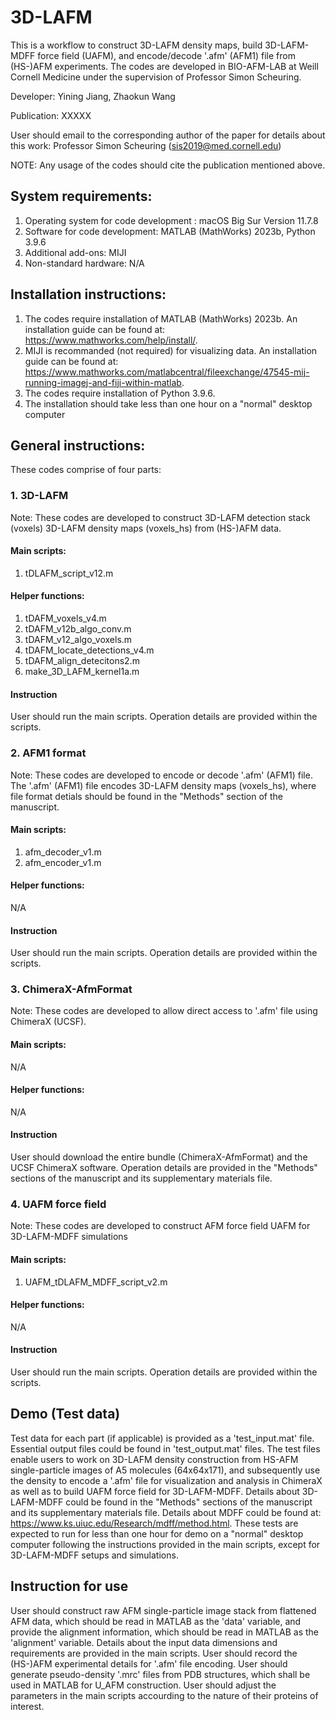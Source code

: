 # 3D-LAFM
This is a workflow to construct 3D-LAFM density maps, build 3D-LAFM-MDFF force field (UAFM), and encode/decode '.afm' (AFM1) file from (HS-)AFM experiments. The codes are developed in BIO-AFM-LAB at Weill Cornell Medicine under the supervision of Professor Simon Scheuring.

Developer: Yining Jiang, Zhaokun Wang

Publication: XXXXX

User should email to the corresponding author of the paper for details about this work: Professor Simon Scheuring (sis2019@med.cornell.edu)

NOTE: Any usage of the codes should cite the publication mentioned above.

## System requirements:
1. Operating system for code development : macOS Big Sur Version 11.7.8
2. Software for code development: MATLAB (MathWorks) 2023b, Python 3.9.6
3. Additional add-ons: MIJI
4. Non-standard hardware: N/A

## Installation instructions: 
1. The codes require installation of MATLAB (MathWorks) 2023b. An installation guide can be found at: https://www.mathworks.com/help/install/.
2. MIJI is recommanded (not required) for visualizing data. An installation guide can be found at: https://www.mathworks.com/matlabcentral/fileexchange/47545-mij-running-imagej-and-fiji-within-matlab.
3. The codes require installation of Python 3.9.6.
4. The installation should take less than one hour on a "normal" desktop computer

## General instructions:
These codes comprise of four parts:
### 1. 3D-LAFM 
Note: These codes are developed to construct 3D-LAFM detection stack (voxels) 3D-LAFM density maps (voxels_hs) from (HS-)AFM data.
#### Main scripts:
1. tDLAFM_script_v12.m
#### Helper functions:
1. tDAFM_voxels_v4.m
2. tDAFM_v12b_algo_conv.m
3. tDAFM_v12_algo_voxels.m
4. tDAFM_locate_detections_v4.m
5. tDAFM_align_detecitons2.m
6. make_3D_LAFM_kernel1a.m

#### Instruction
User should run the main scripts. Operation details are provided within the scripts.

### 2. AFM1 format
Note: These codes are developed to encode or decode '.afm' (AFM1) file. The '.afm' (AFM1) file encodes 3D-LAFM density maps (voxels_hs), where file format detials should be found in the "Methods" section of the manuscript.
#### Main scripts:
1. afm_decoder_v1.m
2. afm_encoder_v1.m

#### Helper functions:
N/A

#### Instruction
User should run the main scripts. Operation details are provided within the scripts.

### 3. ChimeraX-AfmFormat
Note: These codes are developed to allow direct access to '.afm' file using ChimeraX (UCSF).
#### Main scripts:
N/A

#### Helper functions:
N/A

#### Instruction
User should download the entire bundle (ChimeraX-AfmFormat) and the UCSF ChimeraX software. Operation details are provided in the "Methods" sections of the manuscript and its supplementary materials file. 

### 4. UAFM force field
Note: These codes are developed to construct AFM force field UAFM for 3D-LAFM-MDFF simulations
#### Main scripts:
1. UAFM_tDLAFM_MDFF_script_v2.m

#### Helper functions:
N/A

#### Instruction
User should run the main scripts. Operation details are provided within the scripts.

## Demo (Test data)
Test data for each part (if applicable) is provided as a 'test_input.mat' file. Essential output files could be found in 'test_output.mat' files.
The test files enable users to work on 3D-LAFM density construction from HS-AFM single-particle images of A5 molecules (64x64x171), and subsequently use the density to encode a '.afm' file for visualization and analysis in ChimeraX as well as to build UAFM force field for 3D-LAFM-MDFF. 
Details about 3D-LAFM-MDFF could be found in the "Methods" sections of the manuscript and its supplementary materials file. Details about MDFF could be found at: https://www.ks.uiuc.edu/Research/mdff/method.html.
These tests are expected to run for less than one hour for demo on a "normal" desktop computer following the instructions provided in the main scripts, except for 3D-LAFM-MDFF setups and simulations. 

## Instruction for use
User should construct raw AFM single-particle image stack from flattened AFM data, which should be read in MATLAB as the 'data' variable, and provide the alignment information, which should be read in MATLAB as the 'alignment' variable. Details about the input data dimensions and requirements are provided in the main scripts. User should record the (HS-)AFM experimental details for '.afm' file encoding. User should generate pseudo-density '.mrc' files from PDB structures, which shall be used in MATLAB for U_AFM construction.
User should adjust the parameters in the main scripts accourding to the nature of their proteins of interest.
